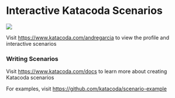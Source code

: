 # Interactive Katacoda Scenarios

[![](http://shields.katacoda.com/katacoda/andregarcia/count.svg)](https://www.katacoda.com/andregarcia "Get your profile on Katacoda.com")

Visit https://www.katacoda.com/andregarcia to view the profile and interactive scenarios

### Writing Scenarios
Visit https://www.katacoda.com/docs to learn more about creating Katacoda scenarios

For examples, visit https://github.com/katacoda/scenario-example
